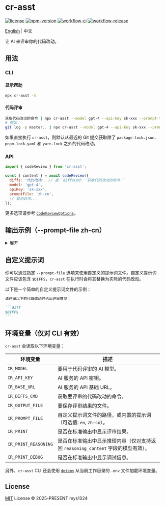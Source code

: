 # cr-asst

[![license](https://img.shields.io/github/license/mys1024/cr-asst)](./LICENSE)
[![npm-version](https://img.shields.io/npm/v/cr-asst?color=%23cb3837)](https://www.npmjs.com/package/cr-asst)
[![workflow-ci](https://img.shields.io/github/actions/workflow/status/mys1024/cr-asst/ci.yml?label=ci)](https://github.com/mys1024/cr-asst/actions/workflows/ci.yml)
[![workflow-release](https://img.shields.io/github/actions/workflow/status/mys1024/cr-asst/release.yml?label=release)](https://github.com/mys1024/cr-asst/actions/workflows/release.yml)

[English](./README.md) | 中文

让 AI 来评审你的代码改动。

## 用法

### CLI

#### 显示帮助

```sh
npx cr-asst -h
```

#### 代码评审

```sh
获取代码改动的命令 | npx cr-asst --model gpt-4 --api-key sk-xxx --prompt-file zh-cn
# 例如：
git log -p master.. | npx cr-asst --model gpt-4 --api-key sk-xxx --prompt-file zh-cn
```

如果直接执行 `cr-asst`，则默认从最近的 Git 提交获取除了 `package-lock.json`、`pnpm-lock.yaml` 和 `yarn.lock` 之外的代码改动。

### API

```javascript
import { codeReview } from 'cr-asst';

const { content } = await codeReview({
  diffs: '代码改动', // 或 `diffsCmd: '获取代码改动的命令'`
  model: 'gpt-4',
  apiKey: 'sk-xxx',
  promptFile: 'zh-cn',
  // 其他选项...
});
```

更多选项请参考 [`CodeReviewOptions`](./src/types.ts)。

## 输出示例（--prompt-file zh-cn）

<details>

<summary>展开</summary>

```markdown
# 整体改动

1. 将代码审查功能中的 `completion` 相关逻辑提取到单独的文件 `completion.ts` 中，并通过 `createCompletion` 和 `readCompletionStream` 函数进行封装。
2. 移除了 `dryRun` 选项，并简化了 `codeReview` 函数的实现。
3. 修改了 `usageToString` 和 `statsToString` 函数的实现，使其与新的 `CompletionUsage` 和 `CompletionStats` 类型兼容。
4. 更新了测试文件中的相关代码，以反映这些改动。

# 整体评审

1. 代码重构的目的是将 `completion` 相关的逻辑进行模块化，提升了代码的可读性和可维护性。通过将这部分逻辑提取到独立的文件中，`codeReview` 函数的职责更加单一，符合单一职责原则。
2. 移除了 `dryRun` 选项，简化了 `codeReview` 函数的逻辑。这一改动减少了不必要的代码分支，使得函数的行为更加清晰。
3. 在 `usageToString` 和 `statsToString` 函数中，添加了对 `undefined` 值的处理，提升了代码的健壮性。

# 按文件评审

1. `src/code_review/completion.ts`

   1. 新增了 `createCompletion` 和 `readCompletionStream` 函数，用于处理 OpenAI 的 `completion` 流式请求。这些函数的封装使得代码逻辑更加清晰，便于复用和维护。
   2. 引入了 `CompletionUsage` 和 `CompletionStats` 类型，用于记录 `completion` 的使用情况和性能统计。这些类型的定义使得数据结构更加明确。

2. `src/code_review/index.ts`

   1. 移除了 `dryRun` 选项，简化了 `codeReview` 函数的逻辑。这一改动使得函数的行为更加直接，减少了不必要的复杂性。
   2. 使用 `createCompletion` 函数替代了原有的流式处理逻辑，使得代码更加简洁，且职责更加单一。

3. `src/code_review/utils.ts`

   1. 修改了 `usageToString` 和 `statsToString` 函数，使其与新的 `CompletionUsage` 和 `CompletionStats` 类型兼容。同时，添加了对 `undefined` 值的处理，提升了代码的健壮性。

4. `src/types.ts`

   1. 移除了 `CodeReviewUsage` 和 `CodeReviewStats` 类型，改为使用 `CompletionUsage` 和 `CompletionStats` 类型。这一改动减少了重复的类型定义，提升了代码的一致性。
   2. 移除了 `dryRun` 选项，简化了 `CodeReviewOptions` 类型的定义。
```

</details>

## 自定义提示词

你可以通过指定 `--prompt-file` 选项来使用自定义的提示词文件。自定义提示词文件应该包含 `$DIFFS`，`cr-asst` 在执行时会将其替换为实际的代码改动。

以下是一个简单的自定义提示词文件的示例：

````markdown
请评审以下的代码改动并给出评审意见：

```diff
$DIFFS
```
````

## 环境变量（仅对 CLI 有效）

`cr-asst` 会读取以下环境变量：

| 环境变量             | 描述                                                                              |
| -------------------- | --------------------------------------------------------------------------------- |
| `CR_MODEL`           | 要用于代码评审的 AI 模型。                                                        |
| `CR_API_KEY`         | AI 服务的 API 密钥。                                                              |
| `CR_BASE_URL`        | AI 服务的 API 基础 URL。                                                          |
| `CR_DIFFS_CMD`       | 获取要评审的代码改动的命令。                                                      |
| `CR_OUTPUT_FILE`     | 要保存评审结果的文件。                                                            |
| `CR_PROMPT_FILE`     | 自定义提示词文件的路径，或内置的提示词（可选值: `en`, `zh-cn`）。                 |
| `CR_PRINT`           | 是否在标准输出中显示评审结果。                                                    |
| `CR_PRINT_REASONING` | 是否在标准输出中显示推理内容（仅对支持返回 `reasoning_content` 字段的模型有效）。 |
| `CR_PRINT_DEBUG`     | 是否在标准输出中显示调试信息。                                                    |

另外，`cr-asst` CLI 还会使用 [`dotenv`](https://www.npmjs.com/package/dotenv) 从当前工作目录的 `.env` 文件加载环境变量。

## License

[MIT](./LICENSE) License &copy; 2025-PRESENT mys1024
